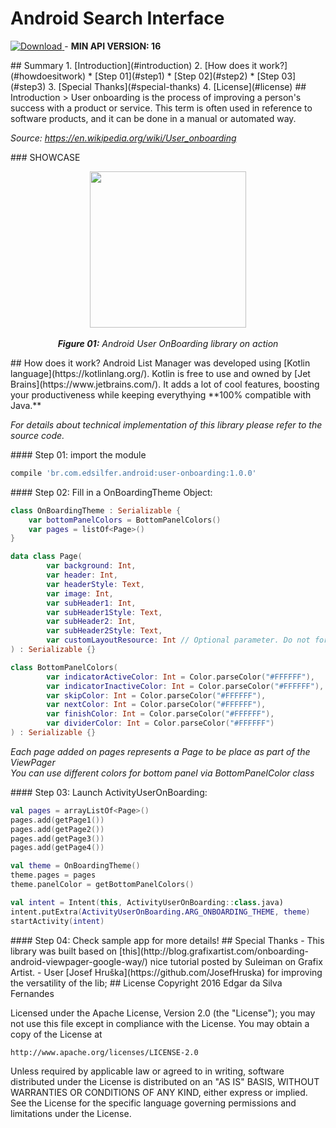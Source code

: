 # Android Search Interface

<a name="version"></a>
[ ![Download](https://api.bintray.com/packages/edsilfer/maven/user-onboarding/images/download.svg) ](https://bintray.com/edsilfer/maven/user-onboarding/_latestVersion) - **MIN API VERSION: 16**

<a name="summary">
## Summary
1. [Introduction](#introduction) 
2. [How does it work?](#howdoesitwork) 
   * [Step 01](#step1) 
   * [Step 02](#step2) 
   * [Step 03](#step3) 
3. [Special Thanks](#special-thanks) 
4. [License](#license) 

<a name="introduction" />
## Introduction
> User onboarding is the process of improving a person's success with a product or service. This term is often used in reference to software products, and it can be done in a manual or automated way.

*Source: https://en.wikipedia.org/wiki/User_onboarding*

<a name="showcase" />
### SHOWCASE

<p align="center">
  <img src="showcase/onboarding_demo.gif" align="center" width=250>
  <br /><br />
  <i><b>Figure 01:</b> Android User OnBoarding library on action</i>
</p>
<a name="howdoesitwork" />
## How does it work?
Android List Manager was developed using [Kotlin language](https://kotlinlang.org/). Kotlin is free to use and owned by [Jet Brains](https://www.jetbrains.com/). It adds a lot of cool features, boosting your productiveness while keeping everythying **100% compatible with Java.** 

_For details about technical implementation of this library please refer to the source code._

<a name="step1" />
#### Step 01: import the module

```gradle
compile 'br.com.edsilfer.android:user-onboarding:1.0.0'
```


<a name="step2" />
#### Step 02: Fill in a OnBoardingTheme Object:

```kotlin
class OnBoardingTheme : Serializable {
    var bottomPanelColors = BottomPanelColors()
    var pages = listOf<Page>()
}

data class Page(
        var background: Int,
        var header: Int,
        var headerStyle: Text,
        var image: Int,
        var subHeader1: Int,
        var subHeader1Style: Text,
        var subHeader2: Int,
        var subHeader2Style: Text,
        var customLayoutResource: Int // Optional parameter. Do not forget to use same view ids if you set your own layout. 
) : Serializable {}

class BottomPanelColors(
        var indicatorActiveColor: Int = Color.parseColor("#FFFFFF"),
        var indicatorInactiveColor: Int = Color.parseColor("#FFFFFF"),
        var skipColor: Int = Color.parseColor("#FFFFFF"),
        var nextColor: Int = Color.parseColor("#FFFFFF"),
        var finishColor: Int = Color.parseColor("#FFFFFF"),
        var dividerColor: Int = Color.parseColor("#FFFFFF")
) : Serializable {}
```

*Each page added on pages represents a Page to be place as part of the ViewPager*<br />
*You can use different colors for bottom panel via BottomPanelColor class*<br />

<a name="step3" />
#### Step 03: Launch ActivityUserOnBoarding:

```kotlin
val pages = arrayListOf<Page>()
pages.add(getPage1())
pages.add(getPage2())
pages.add(getPage3())
pages.add(getPage4())

val theme = OnBoardingTheme()
theme.pages = pages
theme.panelColor = getBottomPanelColors()

val intent = Intent(this, ActivityUserOnBoarding::class.java)
intent.putExtra(ActivityUserOnBoarding.ARG_ONBOARDING_THEME, theme)
startActivity(intent)
```

<a name="step4" />
#### Step 04: Check sample app for more details!

<a name="special-thanks" />
## Special Thanks
 - This library was built based on [this](http://blog.grafixartist.com/onboarding-android-viewpager-google-way/) nice tutorial posted by Suleiman on Grafix Artist.
 - User [Josef Hruška](https://github.com/JosefHruska) for improving the versatility of the lib;

<a name="license" />
## License
Copyright 2016 Edgar da Silva Fernandes

Licensed under the Apache License, Version 2.0 (the "License");
you may not use this file except in compliance with the License.
You may obtain a copy of the License at

    http://www.apache.org/licenses/LICENSE-2.0

Unless required by applicable law or agreed to in writing, software
distributed under the License is distributed on an "AS IS" BASIS,
WITHOUT WARRANTIES OR CONDITIONS OF ANY KIND, either express or implied.
See the License for the specific language governing permissions and
limitations under the License.
